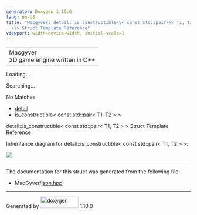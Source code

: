 ```yaml
---
generator: Doxygen 1.10.0
lang: en-US
title: "Macgyver: detail::is_constructible\\< const std::pair\\< T1, T2 \\>
  \\> Struct Template Reference"
viewport: width=device-width, initial-scale=1
---
```


<div id="top">

<div id="titlearea">

<table data-cellspacing="0" data-cellpadding="0">
<colgroup>
<col style="width: 100%" />
</colgroup>
<tbody>
<tr id="projectrow" class="odd">
<td id="projectalign"><div id="projectname">
Macgyver
</div>
<div id="projectbrief">
2D game engine written in C++
</div></td>
</tr>
</tbody>
</table>

</div>

<div id="main-nav">

</div>

<div id="MSearchSelectWindow"
onmouseover="return searchBox.OnSearchSelectShow()"
onmouseout="return searchBox.OnSearchSelectHide()"
onkeydown="return searchBox.OnSearchSelectKey(event)">

</div>

<div id="MSearchResultsWindow">

<div id="MSearchResults">

<div class="SRPage">

<div id="SRIndex">

<div id="SRResults">

</div>

<div id="Loading" class="SRStatus">

Loading...

</div>

<div id="Searching" class="SRStatus">

Searching...

</div>

<div id="NoMatches" class="SRStatus">

No Matches

</div>

</div>

</div>

</div>

</div>

<div id="nav-path" class="navpath">

- <a href="namespacedetail.html" class="el">detail</a>
- <a
  href="structdetail_1_1is__constructible_3_01const_01std_1_1pair_3_01_t1_00_01_t2_01_4_01_4.html"
  class="el">is_constructible&lt; const std::pair&lt; T1, T2 &gt; &gt;</a>

</div>

</div>

<div class="header">

<div class="headertitle">

<div class="title">

detail::is_constructible\< const std::pair\< T1, T2 \> \> Struct
Template Reference

</div>

</div>

</div>

<div class="contents">

<div class="dynheader">

Inheritance diagram for detail::is_constructible\< const std::pair\< T1,
T2 \> \>:

</div>

<div class="dyncontent">

<div class="center">

<img
src="structdetail_1_1is__constructible_3_01const_01std_1_1pair_3_01_t1_00_01_t2_01_4_01_4.png"
usemap="#detail::is_5Fconstructible_3C_20const_20std::pair_3C_20T1_2C_20T2_20_3E_20_3E_map" />

</div>

</div>

------------------------------------------------------------------------

The documentation for this struct was generated from the following file:

- MacGyver/<a href="json_8hpp_source.html" class="el">json.hpp</a>

</div>

------------------------------------------------------------------------

<span class="small">Generated
by [<img src="doxygen.svg" class="footer" width="104" height="31"
alt="doxygen" />](https://www.doxygen.org/index.html) 1.10.0</span>
